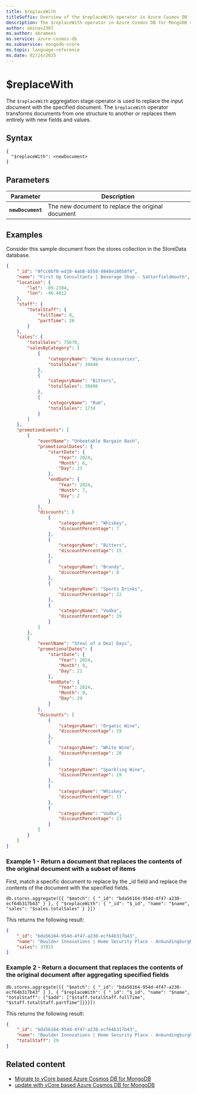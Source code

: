 ```yaml
---
title: $replaceWith
titleSuffix: Overview of the $replaceWith operator in Azure Cosmos DB for MongoDB vCore
description: The $replaceWith operator in Azure Cosmos DB for MongoDB vCore returns a document after replacing a document with the specified document
author: abinav2307
ms.author: abramees
ms.service: azure-cosmos-db
ms.subservice: mongodb-vcore
ms.topic: language-reference
ms.date: 02/24/2025
---
```


# $replaceWith

The `$replaceWith` aggregation stage operator is used to replace the input document with the specified document. The `$replaceWith` operator transforms documents from one structure to another or replaces them entirely with new fields and values.

## Syntax

```mongodb
{
  "$replaceWith": <newDocument>
}
```

## Parameters

| Parameter | Description |
| --- | --- |
| **`newDocument`** | The new document to replace the original document|

## Examples

Consider this sample document from the stores collection in the StoreData database.

```json
{
    "_id": "0fcc0bf0-ed18-4ab8-b558-9848e18058f4",
    "name": "First Up Consultants | Beverage Shop - Satterfieldmouth",
    "location": {
        "lat": -89.2384,
        "lon": -46.4012
    },
    "staff": {
        "totalStaff": {
            "fullTime": 8,
            "partTime": 20
        }
    },
    "sales": {
        "totalSales": 75670,
        "salesByCategory": [
            {
                "categoryName": "Wine Accessories",
                "totalSales": 34440
            },
            {
                "categoryName": "Bitters",
                "totalSales": 39496
            },
            {
                "categoryName": "Rum",
                "totalSales": 1734
            }
        ]
    },
    "promotionEvents": [
        {
            "eventName": "Unbeatable Bargain Bash",
            "promotionalDates": {
                "startDate": {
                    "Year": 2024,
                    "Month": 6,
                    "Day": 23
                },
                "endDate": {
                    "Year": 2024,
                    "Month": 7,
                    "Day": 2
                }
            },
            "discounts": [
                {
                    "categoryName": "Whiskey",
                    "discountPercentage": 7
                },
                {
                    "categoryName": "Bitters",
                    "discountPercentage": 15
                },
                {
                    "categoryName": "Brandy",
                    "discountPercentage": 8
                },
                {
                    "categoryName": "Sports Drinks",
                    "discountPercentage": 22
                },
                {
                    "categoryName": "Vodka",
                    "discountPercentage": 19
                }
            ]
        },
        {
            "eventName": "Steal of a Deal Days",
            "promotionalDates": {
                "startDate": {
                    "Year": 2024,
                    "Month": 9,
                    "Day": 21
                },
                "endDate": {
                    "Year": 2024,
                    "Month": 9,
                    "Day": 29
                }
            },
            "discounts": [
                {
                    "categoryName": "Organic Wine",
                    "discountPercentage": 19
                },
                {
                    "categoryName": "White Wine",
                    "discountPercentage": 20
                },
                {
                    "categoryName": "Sparkling Wine",
                    "discountPercentage": 19
                },
                {
                    "categoryName": "Whiskey",
                    "discountPercentage": 17
                },
                {
                    "categoryName": "Vodka",
                    "discountPercentage": 23
                }
            ]
        }
    ]
}
```

### Example 1 - Return a document that replaces the contents of the original document with a subset of items

First, match a specific document to replace by the _id field and replace the contents of the document with the specified fields.

```mongodb
db.stores.aggregate([{ "$match": { "_id": "bda56164-954d-4f47-a230-ecf64b317b43" } }, { "$replaceWith": { "_id": "$_id", "name": "$name", "sales": "$sales.totalSales" } }])
```

This returns the following result:
```json
{
    "_id": "bda56164-954d-4f47-a230-ecf64b317b43",
    "name": "Boulder Innovations | Home Security Place - Ankundingburgh",
    "sales": 37015
}
```

### Example 2 - Return a document that replaces the contents of the original document after aggregating specified fields

```mongodb
db.stores.aggregate([{ "$match": { "_id": "bda56164-954d-4f47-a230-ecf64b317b43" } }, { "$replaceWith": { "_id": "$_id", "name": "$name", "totalStaff": {"$add": ["$staff.totalStaff.fullTime", "$staff.totalStaff.partTime"]}}}])
```

This returns the following result:
```json
{
    "_id": "bda56164-954d-4f47-a230-ecf64b317b43",
    "name": "Boulder Innovations | Home Security Place - Ankundingburgh",
    "totalStaff": 29
}
```
## Related content

- [Migrate to vCore based Azure Cosmos DB for MongoDB](https://aka.ms/migrate-to-azure-cosmosdb-for-mongodb-vcore)
- [update with vCore based Azure Cosmos DB for MongoDB](../../commands/query-and-write/update.md)
